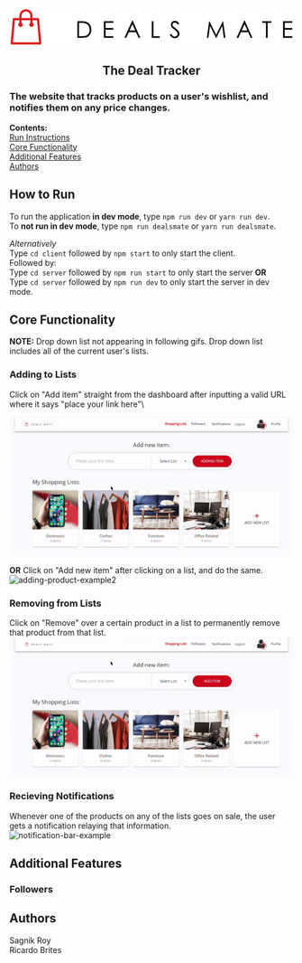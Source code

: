 <div align="center">
<img src="./client/src/assets/logo.png"/>

## The Deal Tracker

</div>

### The website that tracks products on a user's wishlist, and notifies them on any price changes.

**Contents:**\
[Run Instructions](#how-to-run)\
[Core Functionality](#core-functionality)\
[Additional Features](#additional-features)\
[Authors](#authors)

## How to Run

To run the application **in dev mode**, type `npm run dev` or `yarn run dev`.\
To **not run in dev mode**, type `npm run dealsmate` or `yarn run dealsmate`.

_Alternatively_\
Type `cd client` followed by `npm start` to only start the client.\
Followed by:\
Type `cd server` followed by `npm run start` to only start the server **OR**\
Type `cd server` followed by `npm run dev` to only start the server in dev mode.

## Core Functionality

**NOTE:** Drop down list not appearing in following gifs. Drop down list includes all of the current user's lists.

### Adding to Lists

Click on "Add item" straight from the dashboard after inputting a valid URL where it says "place your link here"\
<div align="center"> <img src="./readme_assets/add_item_from_dash.gif"/></div>

**OR** Click on "Add new item" after clicking on a list, and do the same.\
![adding-product-example2](./readme_assets/add_item_from_list.gif)

### Removing from Lists

Click on "Remove" over a certain product in a list to permanently remove that product from that list.\
![remove-product-example](./readme_assets/delete_product_example.gif)

### Recieving Notifications

Whenever one of the products on any of the lists goes on sale, the user gets a notification relaying that information.\
![notification-bar-example](./readme_assets/notifications.gif)

## Additional Features

### Followers

## Authors

Sagnik Roy\
Ricardo Brites
